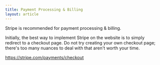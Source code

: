 ```yaml
---
title: Payment Processing & Billing
layout: article
---
```


Stripe is recommended for payment processing & billing.

Initially, the best way to implement Stripe on the website is to simply redirect to a checkout page. Do not try creating your own checkout page; there's too many nuances to deal with that aren't worth your time.

https://stripe.com/payments/checkout